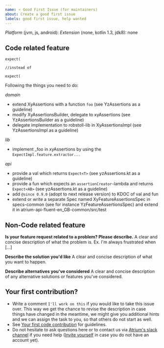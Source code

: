 ```yaml
---
name: ⭐ Good First Issue (for maintainers)
about: Create a good first issue
labels: good first issue, help wanted
---
```

*Platform* (jvm, js, android):
*Extension* (none, kotlin 1.3, jdk8): none

## Code related feature
```
expect(

//instead of

expect(
```

Following the things you need to do:

*domain*
- extend XyAssertions with a function `foo` (see YzAssertions as a guideline)
- modify XyAssertionsBuilder, delegate to xyAssertions (see YzAssertionsBuilder as a guideline)
- delegate implementation to robstoll-lib in XyAssertionsImpl (see YzAssertionsImpl as a guideline)


*lib*
- implement _foo in xyAssertions by using the `ExpectImpl.feature.extractor...`

*api*
- provide a val which returns `Expect<T>` (see yzAssertions.kt as a guideline)
- provide a fun which expects an `assertionCreator`-lambda and returns `Expect<AB>` (see yzAssertions.kt as a guideline)
- add `@since 0.9.0` (adopt to next release version) to KDOC of val and fun
- extend or write a separate Spec named XyFeatureAssertionsSpec in specs-common (see for instance YzFeatureAssertionsSpec) and extend it in atrium-api-fluent-en_GB-common/src/test

## Non-Code related feature
**Is your feature request related to a problem? Please describe.**
A clear and concise description of what the problem is. Ex. I'm always frustrated when [...]

**Describe the solution you'd like**
A clear and concise description of what you want to happen.

**Describe alternatives you've considered**
A clear and concise description of any alternative solutions or features you've considered.

## Your first contribution?
- Write a comment `I'll work on this` if you would like to take this issue over. 
  This way we get the chance to revise the description in case things have changed in the meantime,
  we might give you additional hints and we can assign the task to you, so that others do not start as well.
- See [Your first code contribution](https://github.com/robstoll/atrium/blob/master/.github/CONTRIBUTING.md#your-first-code-contribution) for guidelines.  
- Do not hesitate to ask questions here or to contact us via [Atrium's slack channel](https://kotlinlang.slack.com/team/U3DE1TXKP) if you need help
  ([Invite yourself](https://slack.kotlinlang.org/) in case you do not have an account yet).
